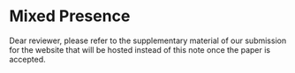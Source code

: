 # Mixed Presence <!-- omit from toc -->

Dear reviewer, please refer to the supplementary material of our submission for the website that will be hosted instead of this note once the paper is accepted. 
